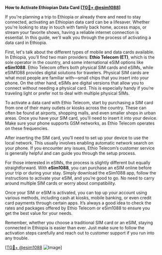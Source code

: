 **How to Activate Ethiopian Data Card [[TG💪+ @esim1088](https://t.me/s/esim1088)]**

If you're planning a trip to Ethiopia or already there and need to stay connected, activating an Ethiopian data card can be a lifesaver. Whether you're looking to stay in touch with family back home, access maps, or stream your favorite shows, having a reliable internet connection is essential. In this guide, we'll walk you through the process of activating a data card in Ethiopia.

First, let's talk about the different types of mobile and data cards available. In Ethiopia, you’ll find two main providers: **Ethio Telecom (ET)**, which is the sole operator in the country, and some international eSIM options like **eSim1088**. Ethio Telecom offers both physical SIM cards and eSIMs, while eSIM1088 provides digital solutions for travelers. Physical SIM cards are what most people are familiar with—small chips that you insert into your phone. On the other hand, eSIMs are digital versions that allow you to connect without needing a physical card. This is especially handy if you’re traveling light or prefer not to deal with multiple physical SIMs.

To activate a data card with Ethio Telecom, start by purchasing a SIM card from one of their many outlets or kiosks across the country. These can often be found at airports, shopping malls, and even smaller shops in urban areas. Once you have your SIM card, you’ll need to insert it into your device. Make sure your phone supports GSM networks, as Ethio Telecom operates on these frequencies.

After inserting the SIM card, you’ll need to set up your device to use the local network. This usually involves enabling automatic network search on your phone. If you encounter any issues, Ethio Telecom’s customer service is generally helpful and can guide you through the setup process.

For those interested in eSIMs, the process is slightly different but equally straightforward. With **eSim1088**, you can purchase an eSIM online before your trip or during your stay. Simply download the eSim1088 app, follow the instructions to activate your eSIM, and you’re good to go. No need to carry around multiple SIM cards or worry about compatibility.

Once your SIM or eSIM is activated, you can top up your account using various methods, including cash at kiosks, mobile banking, or even credit card payments through certain apps. It’s always a good idea to check the rates and packages offered by Ethio Telecom or eSim1088 to ensure you get the best value for your needs.

Remember, whether you choose a traditional SIM card or an eSIM, staying connected in Ethiopia is easier than ever. Just make sure to follow the activation steps carefully and reach out to customer support if you run into any trouble.

[[TG💪+ @esim1088](https://t.me/s/esim1088) ![Image](https://i.postimg.cc/Y0z9fWf4/image.png)]